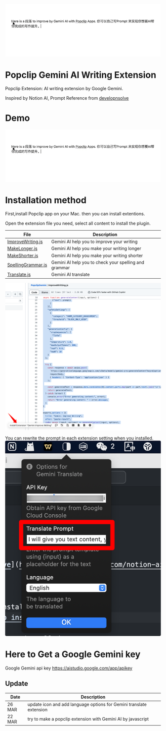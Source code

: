 ![Popclip Gemini AI Writing Extension](res/shot_demo.gif 'Banner')

# Popclip Gemini AI Writing Extension

Popclip Extension: AI writing extension by Google Gemini.

Inspired by Notion AI, Prompt Reference from [developnsolve](https://developnsolve.com/notion-ai-prompts-for-better-writing#heading-improve-writing)

# Demo

![DEMO](res/shot_demo.gif 'demo')

# Installation method

First,install Popclip app on your Mac. then you can install extentions.

Open the extension file you need, select all content to install the plugin.

| File                                     | Description                                           |
| ---------------------------------------- | ----------------------------------------------------- |
| [ImproveWriting.js](ImproveWritting.js)  | Gemini AI help you to improve your writing            |
| [MakeLonger.js](MakeLonger.js)           | Gemini AI help you make your writing longer           |
| [MakeShorter.js](MakeShorter.js)         | Gemini AI help you make your writing shorter          |
| [SpellingGrammar.js](SpellingGrammar.js) | Gemini AI help you to check your spelling and grammar |
| [Translate.js](Translate.js)             | Gemini AI translate                                   |

![Install extension](res/shot_installextension.png 'How to install')

You can rewrite the prompt in each extension setting when you installed.
![custom prompt](res/shot_prompt.png 'Rewrite prompt')

# Here to Get a Google Gemini key

Google Gemini api key [https://aistudio.google.com/app/apikey ](https://aistudio.google.com/app/apikey)

## Update

| Date   | Description                                                         |
| ------ | ------------------------------------------------------------------- |
| 26 MAR | update icon and add language options for Gemini translate extension |
| 22 MAR | try to make a popclip extension with Gemini AI by javascript        |
